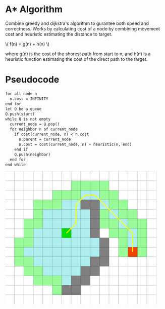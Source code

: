 # A* Algorithm
Combine greedy and dijkstra's algorithm to gurantee both speed and correctness.  Works by calculating cost of a node by combining movement cost and heuristic estimating the distance to target.

\\( f(n) = g(n) + h(n) \\)

where g(n) is the cost of the shorest path from start to n, and h(n) is a heuristic function estimating the cost of the direct path to the target.

# Pseudocode
```text
for all node n
  n.cost = INFINITY
end for
let Q be a queue
Q.push(start)
while Q is not empty
  current_node = Q.pop()
  for neighbor n of current_node
    if cost(current_node, n) < n.cost
      n.parent = current_node
      n.cost = cost(current_node, n) + heuristic(n, end)
    end if
    Q.push(neighbor)
  end for
end while
```

![](../img/a-star-result.png "A* result")
